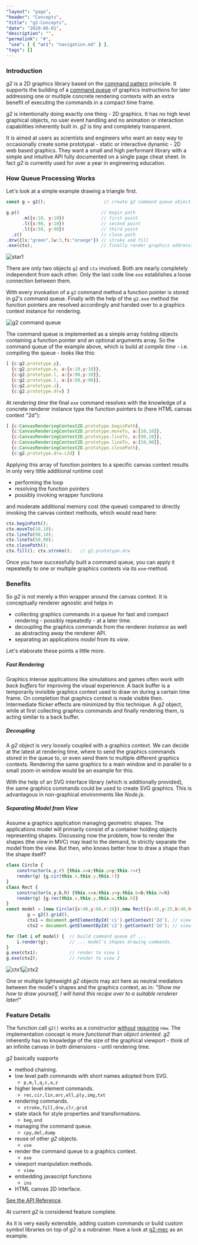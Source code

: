 ```yaml
---
"layout": "page",
"header": "Concepts",
"title": "g2-Concepts",
"date": "2020-06-01",
"description": "",
"permalink": "#",
 "use": [ { "uri": "navigation.md" } ],
"tags": []
---
```



### Introduction ###

_g2_ is a 2D graphics library based on the [command pattern](http://addyosmani.com/resources/essentialjsdesignpatterns/book/#commandpatternjavascript)
principle. It supports the building of a [command queue](https://en.wikipedia.org/wiki/Command_queue)
of graphics instructions for later addressing one or multiple concrete rendering contexts with
an extra benefit of executing the commands in a compact time frame.

_g2_ is intentionally doing exactly one thing - 2D graphics. It has no high level graphical objects,
no user event handling and no animation or interaction capabilities inherently built in.
_g2_ is tiny and completely transparent.

It is aimed at users as scientists and engineers who want an easy way to
occasionally create some prototypal - static or interactive dynamic - 2D web based graphics.
They want a small and high performant library with a simple and intuitive API fully documented
on a single page cheat sheet. In fact _g2_ is currently used for over a year in
engineering education.


### How Queue Processing Works ###

Let's look at a simple example drawing a triangle first.

```javascript
const g = g2();                      // create g2 command queue object.

g.p()                               // begin path
      .m({x:10, y:10})              // first point
      .l({x:90, y:10})              // second point
      .l({x:50, y:90})              // third point
  .z()                              // close path
.drw({ls:"green",lw:3,fs:"orange"}) // stroke and fill
.exe(ctx);                          // finally render graphics addressing 'ctx'.
```
![star1](img/triangle.png)

There are only two objects `g2` and `ctx` involved. Both are nearly completely independent
from each other. Only the last code line `exe` establishes a loose connection between them.

With every invokation of a `g2` command method a function pointer
is stored in _g2_'s command queue. Finally with the help of the `g2.exe` method the
function pointers are resolved accordingly and handed
over to a graphics context instance for rendering.

![g2 command queue](img/g2-concept.png)

The command queue is implemented as a simple array holding objects containing a
function pointer and an optional arguments array. So the command queue of the example
above, which is build at _compile time_ - i.e. compiling the queue - looks like this:

```javascript
[ {c:g2.prototype.p},
  {c:g2.prototype.m, a:{x:10,y:10}},
  {c:g2.prototype.l, a:{x:90,y:10}},
  {c:g2.prototype.l, a:{x:50,y:90}},
  {c:g2.prototype.z},
  {c:g2.prototype.drw} ]
```
At _rendering time_ the final `exe` command resolves with the knowledge of a concrete renderer
instance type the function pointers to (here HTML canvas context "2d"):

```javascript
[ {c:CanvasRenderingContext2D.prototype.beginPath},
  {c:CanvasRenderingContext2D.prototype.moveTo, a:[10,10]},
  {c:CanvasRenderingContext2D.prototype.lineTo, a:[90,10]},
  {c:CanvasRenderingContext2D.prototype.lineTo, a:[50,90]},
  {c:CanvasRenderingContext2D.prototype.closePath},
  {c:g2.prototype.drw.c2d} ]
```
Applying this array of function pointers to a specific canvas context results in only very
little additional runtime cost
* performing the loop
* resolving the function pointers
* possibly invoking wrapper functions

and moderate additional memory cost (the queue) compared to directly
invoking the canvas context methods, which would read here:

```javascript
ctx.beginPath();
ctx.moveTo(10,10);
ctx.lineTo(90,10);
ctx.lineTo(50,90);
ctx.closePath();
ctx.fill(); ctx.stroke();   // g2.prototype.drw
```

Once you have successfully built a command queue, you can apply it repeatedly
to one or multiple graphics contexts via its `exe`-method.

### Benefits

So _g2_ is not merely a thin wrapper around the canvas context. It is conceptually
renderer agnostic and helps in

* collecting graphics commands in a queue for fast and compact rendering - possibly repeatedly -
at a later time.
* decoupling the graphics commands from the renderer *instance* as well as abstracting away the renderer API.
* separating an applications *model* from its *view*.

Let's elaborate these points a little more.

##### Fast Rendering #####
Graphics intense applications like simulations and games often work with *back buffers* for
improving the visual experience. A back buffer is a temporarily invisible graphics context
used to draw on during a certain time frame. On completion that graphics context is made
visible then. Intermediate flicker effects are minimized by this technique.
A _g2_ object, while at first collecting graphics commands and finally rendering them,
is acting similar to a back buffer.

##### Decoupling #####
A _g2_ object is very loosely coupled with a graphics context. We can decide at the latest
at rendering time, where to send the graphics commands stored in the queue to, or even
send them to multiple different graphics contexts. Rendering the same graphics to a
main window and in parallel to a small zoom-in window would be an example for this.

With the help of an SVG interface library (which is additionally provided), the same
graphics commands could be used to create SVG graphics. This is advantagous in non-graphical
environments like _Node.js_.

##### Separating Model from View #####
Assume a graphics application managing geometric shapes. The applications model will
primarily consist of a container holding objects representing shapes.
Discussing now the problem, how to render the shapes (the *view* in MVC) may lead
to the demand, to strictly separate the model from the view. But then, who knows better
how to draw a shape than the shape itself?

```javascript
class Circle {
    constructor(x,y,r) {this.x=x;this.y=y;this.r=r}
    render(g) {g.cir(this.x,this.y,this.r)}
}
class Rect {
    constructor(x,y,b,h) {this.x=x;this.y=y;this.b=b;this.h=h}
    render(g) {g.rec(this.x,this.y,this.w,this.h)}
}
const model = [new Circle({x:40,y:60,r:20}),new Rect({x:45,y:25,b:40,h:40})],
        g = g2().grid(),
        ctx1 = document.getElementById('c1').getContext('2d'), // view 1
        ctx2 = document.getElementById('c2').getContext('2d'); // view 2

for (let i of model) {  // build command queue of ...
    i.render(g);        // ... model's shapes drawing commands.
}
g.exe(ctx1);            // render to view 1
g.exe(ctx2);            // render to view 2
```
![ctx1](img/seperating.png)![ctx2](img/seperating.png)

One or multiple lightweight _g2_ objects may act here as neutral mediators
between the model's shapes and the graphics context,
as in: _"Show me how to draw yourself, I will hand this recipe over to a
suitable renderer later!"_

### Feature Details

The function call `g2()` works as a constructor [without](http://javascript.crockford.com/prototypal.html)
[requiring](http://www.2ality.com/2013/07/defending-constructors.html) `new`. The implementation
concept is more _functional_ than _object oriented_. _g2_ inherently has
no knowledge of the size of the graphical viewport - think of an infinite canvas in both dimensions -
until rendering time.

_g2_ basically supports

* method chaining.
* low level path commands with short names adopted from SVG.
  * `p,m,l,q,c,a,z`
* higher level element commands.
  * `rec,cir,lin,arc,ell,ply,img,txt`
* rendering commands.
  * `stroke,fill,drw,clr,grid`
* state stack for style properties and transformations.
  * `beg,end`
* managing the command queue.
  * `cpy,del,dump`
* reuse of other _g2_ objects.
  * `use`
* render the command queue to a graphics context.
  * `exe`
* viewport manipulation methods.
  * `view`
* embedding javascript functions
  * `ins`
* HTML canvas 2D interface.

[See the API Reference](https://github.com/goessner/g2/blob/master/docs/api/g2.core.md).

At current _g2_ is considered feature complete.


As it is very easily extensible, adding custom commands or build custom symbol libraries on top of _g2_
is a nobrainer. Have a look at [g2-mec](https://github.com/goessner/g2/wiki/g2.mec) as an example.